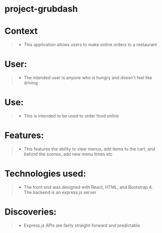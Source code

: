 # project-grubdash

# Context

> * This application allows users to make online orders to a restaurant

# User: 

> * The intended user is anyone who is hungry and doesn't feel like driving

# Use: 

> * This is intended to be used to order food online

# Features: 

> * This features the ability to view menus, add items to the cart, and behind the scenes, add new menu itmes etc

# Technologies used: 

> * The front end was designed with React, HTML, and Bootstrap 4. The backend is an express.js server

# Discoveries: 

> * Express.js APIs are fairly straight-forward and predictable


